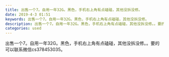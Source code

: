 ```yaml
---
title: 出售一个7。自用一年32G。黑色，手机右上角有点磕碰，其他没拆没修。
date: 2019-4-3 01:51
keywords: 出售一个7。自用一年32G。黑色，手机右上角有点磕碰，其他没拆没修。
description: 出售一个7。自用一年32G。黑色，手机右上角有点磕碰，其他没拆没修。。要的可以联系微信cs378453035。
categories: used
---
```

<td class="t_f" id="postmessage_3379509">

出售一个7。自用一年32G。黑色，手机右上角有点磕碰，其他没拆没修。。要的可以联系微信cs378453035。<br/>
</td>

